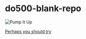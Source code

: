 # do500-blank-repo

![Pump It Up](https://i.pinimg.com/originals/c4/43/fc/c443fcf40abba3f9e098d5bd25ca20be.gif)

[Perhaps you should try](https://rht-labs.github.io/enablement-docs/#/)